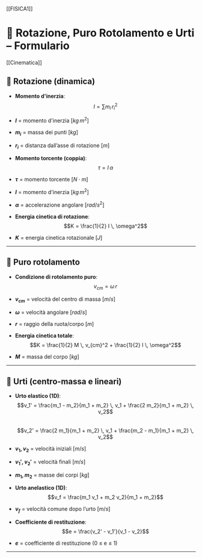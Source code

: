 [[FISICA1]]
# 📘 Rotazione, Puro Rotolamento e Urti – Formulario

[[Cinematica]]
## 🔹 Rotazione (dinamica)

- **Momento d'inerzia**:  
$$I = \sum m_i \, r_i^2$$

- **$I$** = momento d'inerzia $[kg \, m^2]$  
- **$m_i$** = massa dei punti $[kg]$  
- **$r_i$** = distanza dall’asse di rotazione $[m]$  

- **Momento torcente (coppia)**:  
$$\tau = I \, \alpha$$

- **$\tau$** = momento torcente $[N \cdot m]$  
- **$I$** = momento d'inerzia $[kg \, m^2]$  
- **$\alpha$** = accelerazione angolare $[rad/s^2]$  

- **Energia cinetica di rotazione**:  
$$K = \frac{1}{2} I \, \omega^2$$

- **$K$** = energia cinetica rotazionale $[J]$  

---

## 🔹 Puro rotolamento

- **Condizione di rotolamento puro**:  
$$v_{cm} = \omega \, r$$

- **$v_{cm}$** = velocità del centro di massa $[m/s]$  
- **$\omega$** = velocità angolare $[rad/s]$  
- **$r$** = raggio della ruota/corpo $[m]$  

- **Energia cinetica totale**:  
$$K = \frac{1}{2} M \, v_{cm}^2 + \frac{1}{2} I \, \omega^2$$

- **$M$** = massa del corpo $[kg]$  

---

## 🔹 Urti (centro-massa e lineari)

- **Urto elastico (1D)**:  
$$v_1' = \frac{m_1 - m_2}{m_1 + m_2} \, v_1 + \frac{2 m_2}{m_1 + m_2} \, v_2$$  
$$v_2' = \frac{2 m_1}{m_1 + m_2} \, v_1 + \frac{m_2 - m_1}{m_1 + m_2} \, v_2$$

- **$v_1, v_2$** = velocità iniziali $[m/s]$  
- **$v_1', v_2'$** = velocità finali $[m/s]$  
- **$m_1, m_2$** = masse dei corpi $[kg]$  

- **Urto anelastico (1D)**:  
$$v_f = \frac{m_1 v_1 + m_2 v_2}{m_1 + m_2}$$

- **$v_f$** = velocità comune dopo l’urto $[m/s]$  

- **Coefficiente di restituzione**:  
$$e = \frac{v_2' - v_1'}{v_1 - v_2}$$

- **$e$** = coefficiente di restituzione (0 ≤ e ≤ 1)  

---

